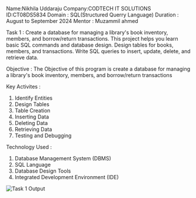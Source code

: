 Name:Nikhila Uddaraju
Company:CODTECH IT SOLUTIONS 
ID:CT08DS5834 
Domain : SQL(Structured Querry Language)
Duration : August to September 2024
Mentor : Muzammil ahmed

Task 1 : Create a database for managing a library's book inventory, members, and borrow/return transactions. This project helps you learn basic SQL commands and database design. Design tables for books, members, and transactions. Write SQL queries to insert, update, delete, and retrieve data.

Objective : The Objective of this program is create a database for managing a library's book inventory, members, and borrow/return transactions

Key Activites :
  1) Identify Entities
  2) Design Tables 
  3) Table Creation
  4) Inserting Data
  5) Deleting Data
  6) Retrieving Data
  7) Testing and Debugging
     
Technology Used :
  1) Database Management System (DBMS)
  2) SQL Language
  3) Database Design Tools
  4) Integrated Development Environment (IDE)


![Task 1 Output](https://github.com/user-attachments/assets/35137c29-8ae9-40fc-8433-f85c80af420a)




